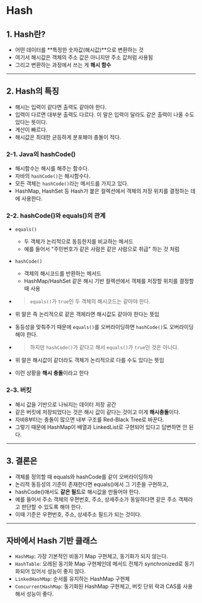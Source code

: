 # Hash

## 1. Hash란?

- 어떤 데이터를 **특정한 숫자값(해시값)**으로 변환하는 것
- 여기서 해시값은 객체의 주소 값은 아니지만 주소 값처럼 사용됨
- 그리고 변환하는 과정에서 쓰는 게 **해시 함수**

---

## 2. Hash의 특징

- 해시는 입력이 같다면 출력도 같아야 한다.
- 입력이 다르면 대부분 출력도 다르다. 이 말은 입력이 달라도 같은 출력이 나올 수도 있다는 뜻이다.
- 계산이 빠르다.
- 해시값은 최대한 균등하게 분포해야 충돌이 적다.

### 2-1. Java의 hashCode()

- 해시함수는 해시를 해주는 함수다.
- 자바의 `hashCode()`는 해시함수다.
- 모든 객체는 `hashCode()`라는 메서드를 가지고 있다.
- HashMap, HashSet 등 Hash가 붙은 컬렉션에서 객체의 저장 위치를 결정하는 데에 사용한다.

### 2-2. hashCode()와 equals()의 관계

- `equals()`
    - 두 객체가 논리적으로 동등한지를 비교하는 메서드
    - 예를 들어서 "주민번호가 같은 사람은 같은 사람으로 취급" 하는 것 처럼


- `hashCode()`
    - 객체의 해시코드를 반환하는 메서드
    - HashMap/HashSet 같은 해시 기반 컬렉션에서 객체를 저장할 위치를 결정할 때 사용


- > `equals()`가 `true`인 두 객체의 해시코드는 같아야 한다.
- 위 말은 즉 논리적으로 같은 객체라면 해시값도 같아야 한다는 뜻임
- 동등성을 맞춰주기 때문에 `equals()`를 오버라이딩하면 `hashCode()`도 오버라이딩해야 한다.


- > 하지만 `hashCode()`가 같다고 해서 `equals()`가 `true`인 것은 아니다.
- 위 말은 해시값이 같더라도 객체가 논리적으로 다를 수도 있다는 뜻임
- 이런 상황을 **해시 충돌**이라고 한다

### 2-3. 버킷

- 해시 값을 기반으로 나눠지는 데이터 저장 공간
- 같은 버킷에 저장되었다는 것은 해시 값이 같다는 것이고 이게 **해시충돌**이다.
- 자바8부터는 충돌이 많으면 내부 구조를 Red-Black Tree로 바꾼다.
- 그렇기 때문에 HashMap이 배열과 LinkedList로 구현되어 있다고 답변하면 안 된다.

---

## 3. 결론은

- 객체를 정의할 때 equals와 hashCode를 같이 오버라이딩하자
- 논리적 동등성의 기준이 존재한다면 equals()에서 그 기준을 구현하고,
- hashCode()애서도 **같은 필드**로 해시값을 만들어야 한다.
- 예를 들어서 주소 객체의 우편번호, 주소, 상세주소가 동일하다면 같은 주소 객체라고 판단할 수 있도록 해야 한다.
- 이때 기준은 우편번호, 주소, 상세주소 필드가 되는 것이다.

---

## 자바에서 Hash 기반 클래스

- `HashMap`: 가장 기본적인 비동기 Map 구현체고, 동기화가 되지 않는다.
- `HashTable`: 오래된 동기화 Map 구현체인데 메서드 전체가 synchronized로 동기화되어 있어서 성능이 좋지 않다.
- `LinkedHashMap`: 순서를 유지하는 HashMap 구현체
- `ConcurrentHashMap`: 동기화된 HashMap 구현체고, 버킷 단위 락과 CAS를 사용해서 성능이 좋다.

